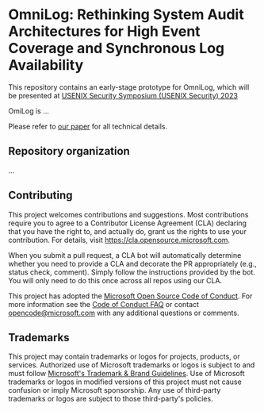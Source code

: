 # OmniLog: Rethinking System Audit Architectures for High Event Coverage and Synchronous Log Availability

This repository contains an early-stage prototype for OmniLog,
which will be presented at [USENIX Security Symposium (USENIX Security) 2023](https://www.usenix.org/conference/usenixsecurity23/)

OmiLog is ...

Please refer to [our paper](https://www.microsoft.com/en-us/research/publication/rethinking-system-audit-architectures-for-high-event-coverage-and-synchronous-log-availability/) for all technical details.

## Repository organization
...

## Contributing

This project welcomes contributions and suggestions.  Most contributions require you to agree to a
Contributor License Agreement (CLA) declaring that you have the right to, and actually do, grant us
the rights to use your contribution. For details, visit https://cla.opensource.microsoft.com.

When you submit a pull request, a CLA bot will automatically determine whether you need to provide
a CLA and decorate the PR appropriately (e.g., status check, comment). Simply follow the instructions
provided by the bot. You will only need to do this once across all repos using our CLA.

This project has adopted the [Microsoft Open Source Code of Conduct](https://opensource.microsoft.com/codeofconduct/).
For more information see the [Code of Conduct FAQ](https://opensource.microsoft.com/codeofconduct/faq/) or
contact [opencode@microsoft.com](mailto:opencode@microsoft.com) with any additional questions or comments.

## Trademarks

This project may contain trademarks or logos for projects, products, or services. Authorized use of Microsoft 
trademarks or logos is subject to and must follow 
[Microsoft's Trademark & Brand Guidelines](https://www.microsoft.com/en-us/legal/intellectualproperty/trademarks/usage/general).
Use of Microsoft trademarks or logos in modified versions of this project must not cause confusion or imply Microsoft sponsorship.
Any use of third-party trademarks or logos are subject to those third-party's policies.
